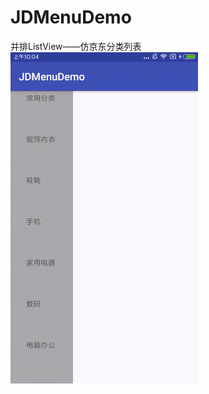 # JDMenuDemo
并排ListView——仿京东分类列表
![功能效果](https://github.com/jingerlovexiaojie/JDMenuDemo/blob/master/app/src/main/res/drawable/jd.gif)

